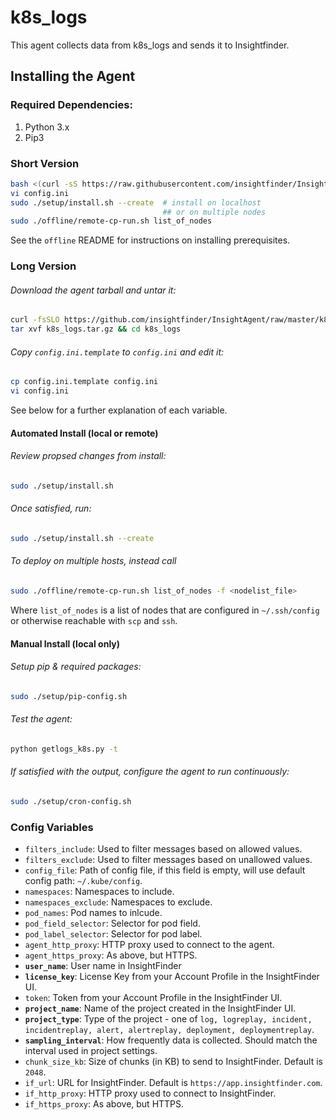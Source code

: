 # k8s_logs
This agent collects data from k8s_logs and sends it to Insightfinder.
## Installing the Agent

### Required Dependencies:
1. Python 3.x 
1. Pip3

### Short Version
```bash
bash <(curl -sS https://raw.githubusercontent.com/insightfinder/InsightAgent/master/utils/fetch-agent.sh) k8s_logs && cd k8s_logs
vi config.ini
sudo ./setup/install.sh --create  # install on localhost
                                  ## or on multiple nodes
sudo ./offline/remote-cp-run.sh list_of_nodes
```

See the `offline` README for instructions on installing prerequisites.

### Long Version
###### Download the agent tarball and untar it:
```bash
curl -fsSLO https://github.com/insightfinder/InsightAgent/raw/master/k8s_logs/k8s_logs.tar.gz
tar xvf k8s_logs.tar.gz && cd k8s_logs
```

###### Copy `config.ini.template` to `config.ini` and edit it:
```bash
cp config.ini.template config.ini
vi config.ini
```
See below for a further explanation of each variable.

#### Automated Install (local or remote)
###### Review propsed changes from install:
```bash
sudo ./setup/install.sh
```

###### Once satisfied, run:
```bash
sudo ./setup/install.sh --create
```

###### To deploy on multiple hosts, instead call 
```bash
sudo ./offline/remote-cp-run.sh list_of_nodes -f <nodelist_file>
```
Where `list_of_nodes` is a list of nodes that are configured in `~/.ssh/config` or otherwise reachable with `scp` and `ssh`.

#### Manual Install (local only)

###### Setup pip & required packages:
```bash
sudo ./setup/pip-config.sh
```

###### Test the agent:
```bash
python getlogs_k8s.py -t
```

###### If satisfied with the output, configure the agent to run continuously:
```bash
sudo ./setup/cron-config.sh
```

### Config Variables
* `filters_include`: Used to filter messages based on allowed values.
* `filters_exclude`: Used to filter messages based on unallowed values.
* `config_file`: Path of config file, if this field is empty, will use default config path: `~/.kube/config`.
* `namespaces`: Namespaces to include.
* `namespaces_exclude`: Namespaces to exclude.
* `pod_names`: Pod names to inlcude.
* `pod_field_selector`: Selector for pod field.
* `pod_label_selector`: Selector for pod label.
* `agent_http_proxy`: HTTP proxy used to connect to the agent.
* `agent_https_proxy`: As above, but HTTPS.
* **`user_name`**: User name in InsightFinder
* **`license_key`**: License Key from your Account Profile in the InsightFinder UI. 
* `token`: Token from your Account Profile in the InsightFinder UI. 
* **`project_name`**: Name of the project created in the InsightFinder UI. 
* **`project_type`**: Type of the project - one of `log, logreplay, incident, incidentreplay, alert, alertreplay, deployment, deploymentreplay`.
* **`sampling_interval`**: How frequently data is collected. Should match the interval used in project settings.
* `chunk_size_kb`: Size of chunks (in KB) to send to InsightFinder. Default is `2048`.
* `if_url`: URL for InsightFinder. Default is `https://app.insightfinder.com`.
* `if_http_proxy`: HTTP proxy used to connect to InsightFinder.
* `if_https_proxy`: As above, but HTTPS.
